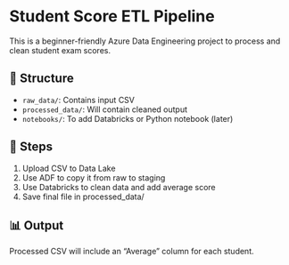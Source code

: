 # Student Score ETL PipelineThis is a beginner-friendly Azure Data Engineering project to process and clean student exam scores.## 📁 Structure- `raw_data/`: Contains input CSV- `processed_data/`: Will contain cleaned output- `notebooks/`: To add Databricks or Python notebook (later)## 🔁 Steps1. Upload CSV to Data Lake2. Use ADF to copy it from raw to staging3. Use Databricks to clean data and add average score4. Save final file in processed_data/## 📊 OutputProcessed CSV will include an “Average” column for each student.